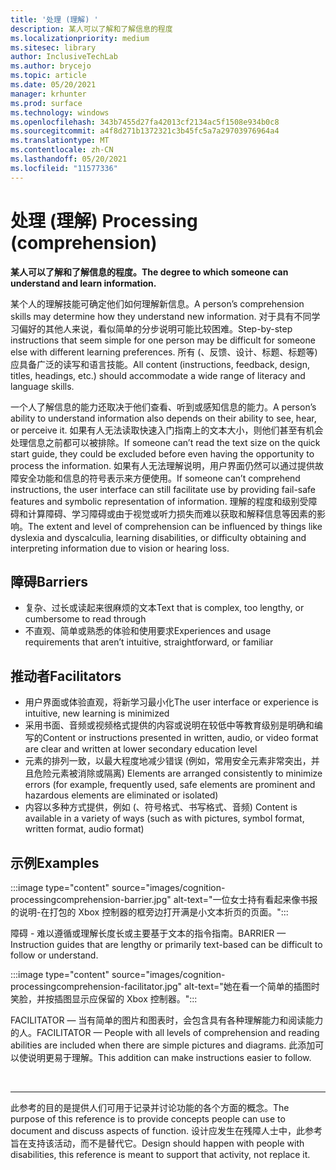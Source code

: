 ```yaml
---
title: '处理 (理解) '
description: 某人可以了解和了解信息的程度
ms.localizationpriority: medium
ms.sitesec: library
author: InclusiveTechLab
ms.author: brycejo
ms.topic: article
ms.date: 05/20/2021
manager: krhunter
ms.prod: surface
ms.technology: windows
ms.openlocfilehash: 343b7455d27fa42013cf2134ac5f1508e934b0c8
ms.sourcegitcommit: a4f8d271b1372321c3b45fc5a7a29703976964a4
ms.translationtype: MT
ms.contentlocale: zh-CN
ms.lasthandoff: 05/20/2021
ms.locfileid: "11577336"
---
```

# <a name="processing-comprehension"></a><span data-ttu-id="10622-103">处理 (理解) </span><span class="sxs-lookup"><span data-stu-id="10622-103">Processing (comprehension)</span></span>

**<span data-ttu-id="10622-104">某人可以了解和了解信息的程度。</span><span class="sxs-lookup"><span data-stu-id="10622-104">The degree to which someone can understand and learn information.</span></span>**

<span data-ttu-id="10622-105">某个人的理解技能可确定他们如何理解新信息。</span><span class="sxs-lookup"><span data-stu-id="10622-105">A person’s comprehension skills may determine how they understand new information.</span></span> <span data-ttu-id="10622-106">对于具有不同学习偏好的其他人来说，看似简单的分步说明可能比较困难。</span><span class="sxs-lookup"><span data-stu-id="10622-106">Step-by-step instructions that seem simple for one person may be difficult for someone else with different learning preferences.</span></span> <span data-ttu-id="10622-107">所有 (、反馈、设计、标题、标题等) 应具备广泛的读写和语言技能。</span><span class="sxs-lookup"><span data-stu-id="10622-107">All content (instructions, feedback, design, titles, headings, etc.) should accommodate a wide range of literacy and language skills.</span></span>

<span data-ttu-id="10622-108">一个人了解信息的能力还取决于他们查看、听到或感知信息的能力。</span><span class="sxs-lookup"><span data-stu-id="10622-108">A person’s ability to understand information also depends on their ability to see, hear, or perceive it.</span></span> <span data-ttu-id="10622-109">如果有人无法读取快速入门指南上的文本大小，则他们甚至有机会处理信息之前都可以被排除。</span><span class="sxs-lookup"><span data-stu-id="10622-109">If someone can’t read the text size on the quick start guide, they could be excluded before even having the opportunity to process the information.</span></span> <span data-ttu-id="10622-110">如果有人无法理解说明，用户界面仍然可以通过提供故障安全功能和信息的符号表示来方便使用。</span><span class="sxs-lookup"><span data-stu-id="10622-110">If someone can’t comprehend instructions, the user interface can still facilitate use by providing fail-safe features and symbolic representation of information.</span></span> <span data-ttu-id="10622-111">理解的程度和级别受障碍和计算障碍、学习障碍或由于视觉或听力损失而难以获取和解释信息等因素的影响。</span><span class="sxs-lookup"><span data-stu-id="10622-111">The extent and level of comprehension can be influenced by things like dyslexia and dyscalculia, learning disabilities, or difficulty obtaining and interpreting information due to vision or hearing loss.</span></span>

## <a name="barriers"></a><span data-ttu-id="10622-112">障碍</span><span class="sxs-lookup"><span data-stu-id="10622-112">Barriers</span></span>
* <span data-ttu-id="10622-113">复杂、过长或读起来很麻烦的文本</span><span class="sxs-lookup"><span data-stu-id="10622-113">Text that is complex, too lengthy, or cumbersome to read through</span></span>
* <span data-ttu-id="10622-114">不直观、简单或熟悉的体验和使用要求</span><span class="sxs-lookup"><span data-stu-id="10622-114">Experiences and usage requirements that aren’t intuitive, straightforward, or familiar</span></span>

## <a name="facilitators"></a><span data-ttu-id="10622-115">推动者</span><span class="sxs-lookup"><span data-stu-id="10622-115">Facilitators</span></span>

* <span data-ttu-id="10622-116">用户界面或体验直观，将新学习最小化</span><span class="sxs-lookup"><span data-stu-id="10622-116">The user interface or experience is intuitive, new learning is minimized</span></span>
* <span data-ttu-id="10622-117">采用书面、音频或视频格式提供的内容或说明在较低中等教育级别是明确和编写的</span><span class="sxs-lookup"><span data-stu-id="10622-117">Content or instructions presented in written, audio, or video format are clear and written at lower secondary education level</span></span>
* <span data-ttu-id="10622-118">元素的排列一致，以最大程度地减少错误 (例如，常用安全元素非常突出，并且危险元素被消除或隔离) </span><span class="sxs-lookup"><span data-stu-id="10622-118">Elements are arranged consistently to minimize errors (for example, frequently used, safe elements are prominent and hazardous elements are eliminated or isolated)</span></span>
* <span data-ttu-id="10622-119">内容以多种方式提供，例如 (、符号格式、书写格式、音频) </span><span class="sxs-lookup"><span data-stu-id="10622-119">Content is available in a variety of ways (such as with pictures, symbol format, written format, audio format)</span></span>


## <a name="examples"></a><span data-ttu-id="10622-120">示例</span><span class="sxs-lookup"><span data-stu-id="10622-120">Examples</span></span>

:::image type="content" source="images/cognition-processingcomprehension-barrier.jpg" alt-text="一位女士持有看起来像书报的说明-在打包的 Xbox 控制器的框旁边打开满是小文本折页的页面。":::

<span data-ttu-id="10622-122">障碍 - 难以遵循或理解长度长或主要基于文本的指令指南。</span><span class="sxs-lookup"><span data-stu-id="10622-122">BARRIER — Instruction guides that are lengthy or primarily text-based can be difficult to follow or understand.</span></span>

:::image type="content" source="images/cognition-processingcomprehension-facilitator.jpg" alt-text="她在看一个简单的插图时笑脸，并按插图显示应保留的 Xbox 控制器。":::

<span data-ttu-id="10622-124">FACILITATOR — 当有简单的图片和图表时，会包含具有各种理解能力和阅读能力的人。</span><span class="sxs-lookup"><span data-stu-id="10622-124">FACILITATOR — People with all levels of comprehension and reading abilities are included when there are simple pictures and diagrams.</span></span> <span data-ttu-id="10622-125">此添加可以使说明更易于理解。</span><span class="sxs-lookup"><span data-stu-id="10622-125">This addition can make instructions easier to follow.</span></span>

&nbsp;

[comment]: # (Footer 语句)
___
<span data-ttu-id="10622-127">此参考的目的是提供人们可用于记录并讨论功能的各个方面的概念。</span><span class="sxs-lookup"><span data-stu-id="10622-127">The purpose of this reference is to provide concepts people can use to document and discuss aspects of function.</span></span> <span data-ttu-id="10622-128">设计应发生在残障人士中，此参考旨在支持该活动，而不是替代它。</span><span class="sxs-lookup"><span data-stu-id="10622-128">Design should happen with people with disabilities, this reference is meant to support that activity, not replace it.</span></span> 